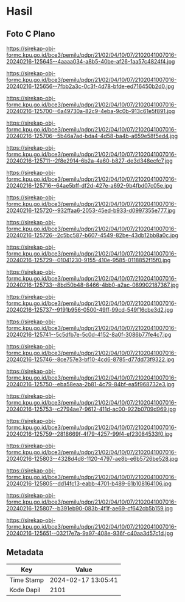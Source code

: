 # Hasil

## Foto C Plano

https://sirekap-obj-formc.kpu.go.id/bce3/pemilu/pdpr/21/02/04/10/07/2102041007016-20240216-125645--4aaaa034-a8b5-40be-af26-1aa57c4824f4.jpg

https://sirekap-obj-formc.kpu.go.id/bce3/pemilu/pdpr/21/02/04/10/07/2102041007016-20240216-125656--7fbb2a3c-0c3f-4d78-bfde-ed716450b2d0.jpg

https://sirekap-obj-formc.kpu.go.id/bce3/pemilu/pdpr/21/02/04/10/07/2102041007016-20240216-125700--6a49730a-82c9-4eba-9c0b-913c61e5f891.jpg

https://sirekap-obj-formc.kpu.go.id/bce3/pemilu/pdpr/21/02/04/10/07/2102041007016-20240216-125706--5b46a7ad-bda4-4d58-ba4b-a659e58f5ed4.jpg

https://sirekap-obj-formc.kpu.go.id/bce3/pemilu/pdpr/21/02/04/10/07/2102041007016-20240216-125711--2f8e2914-6b2a-4a60-b827-de3d348ecfc7.jpg

https://sirekap-obj-formc.kpu.go.id/bce3/pemilu/pdpr/21/02/04/10/07/2102041007016-20240216-125716--64ae5bff-df2d-427e-a692-9b4fbd07c05e.jpg

https://sirekap-obj-formc.kpu.go.id/bce3/pemilu/pdpr/21/02/04/10/07/2102041007016-20240216-125720--932ffaa6-2053-45ed-b933-d0997355e777.jpg

https://sirekap-obj-formc.kpu.go.id/bce3/pemilu/pdpr/21/02/04/10/07/2102041007016-20240216-125726--2c5bc587-b607-4549-82be-43db12bb8a0c.jpg

https://sirekap-obj-formc.kpu.go.id/bce3/pemilu/pdpr/21/02/04/10/07/2102041007016-20240216-125729--01041230-9155-410e-9585-0118852f15f0.jpg

https://sirekap-obj-formc.kpu.go.id/bce3/pemilu/pdpr/21/02/04/10/07/2102041007016-20240216-125733--8bd50b48-8466-4bb0-a2ac-089902187367.jpg

https://sirekap-obj-formc.kpu.go.id/bce3/pemilu/pdpr/21/02/04/10/07/2102041007016-20240216-125737--9191b956-0500-49ff-99cd-549f16cbe3d2.jpg

https://sirekap-obj-formc.kpu.go.id/bce3/pemilu/pdpr/21/02/04/10/07/2102041007016-20240216-125741--5c5dfb7e-5c0d-4152-8a0f-3086b77fe4c7.jpg

https://sirekap-obj-formc.kpu.go.id/bce3/pemilu/pdpr/21/02/04/10/07/2102041007016-20240216-125746--8ce757e3-bf10-4cd6-8785-d77dd73f9322.jpg

https://sirekap-obj-formc.kpu.go.id/bce3/pemilu/pdpr/21/02/04/10/07/2102041007016-20240216-125750--eba58eaa-2b81-4c79-84bf-ea5f968732e3.jpg

https://sirekap-obj-formc.kpu.go.id/bce3/pemilu/pdpr/21/02/04/10/07/2102041007016-20240216-125753--c2794ae7-9612-411d-ac00-922b0709d969.jpg

https://sirekap-obj-formc.kpu.go.id/bce3/pemilu/pdpr/21/02/04/10/07/2102041007016-20240216-125759--2818669f-4f79-4257-99f4-ef23084533f0.jpg

https://sirekap-obj-formc.kpu.go.id/bce3/pemilu/pdpr/21/02/04/10/07/2102041007016-20240216-125803--4328d4d8-1120-4797-ae8b-e6b5726be528.jpg

https://sirekap-obj-formc.kpu.go.id/bce3/pemilu/pdpr/21/02/04/10/07/2102041007016-20240216-125805--dd14fc13-eabb-4701-b489-61b108164106.jpg

https://sirekap-obj-formc.kpu.go.id/bce3/pemilu/pdpr/21/02/04/10/07/2102041007016-20240216-125807--b391eb90-083b-4f1f-ae69-cf642cb5b159.jpg

https://sirekap-obj-formc.kpu.go.id/bce3/pemilu/pdpr/21/02/04/10/07/2102041007016-20240216-125651--03217e7a-9a97-408e-936f-c40aa3d57c1d.jpg


## Metadata

| Key        | Value               |
| ---------- | ------------------- |
| Time Stamp | 2024-02-17 13:05:41 |
| Kode Dapil | 2101                |



